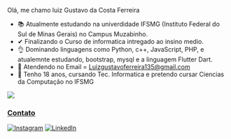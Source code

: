 Olá, me chamo luiz Gustavo da Costa Ferreira

- 📚 Atualmente estudando na univerdidade IFSMG (Instituto Federal do Sul de Minas Gerais) no Campus Muzabinho.
- ✔ Finalizando o Curso de informatica intregado ao insino medio.
- 👌 Dominando linguagens como Python, c++, JavaScript, PHP, e atualemnte estudando, bootstrap, mysql e a linguagem Flutter Dart.
- 📳 Atendendo no Email = Luizgustavoferreira135@gmail.com
- 🙌 Tenho 18 anos, cursando Tec. Informatica e pretendo cursar Ciencias da Computação no IFSMG

<div>
    <a href="https://github.com/LuizGustavooFerreira">
     <img heigth="180em" src="https://github-readme-stats.vercel.app/api?username=LuizGustavooFerreira&show_icons=true&theme=dark"/>
</div>

### Contato
[![Instagram](https://img.shields.io/badge/Instagram-E4405F?style=for-the-badge&logo=instagram&logoColor=white)](https://www.instagram.com/luizgustavooferreira)
[![LinkedIn](https://img.shields.io/badge/LinkedIn-0077B5?style=for-the-badge&logo=linkedin&logoColor=white)](https://www.linkedin.com/in/luiz-gustavo-costa-ferreira-bb87bb282/)
